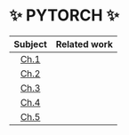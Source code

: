 # :sparkles: PYTORCH :sparkles:

|                              Subject                               | Related work |
| :----------------------------------------------------------------: | :----------: |
| [Ch.1](https://github.com/Chaewon-Leee/TIL/tree/main/Pytorch/Ch.1) |              |
| [Ch.2](https://github.com/Chaewon-Leee/TIL/tree/main/Pytorch/Ch.2) |              |
| [Ch.3](https://github.com/Chaewon-Leee/TIL/tree/main/Pytorch/Ch.3) |              |
| [Ch.4](https://github.com/Chaewon-Leee/TIL/tree/main/Pytorch/Ch.4) |              |
| [Ch.5](https://github.com/Chaewon-Leee/TIL/tree/main/Pytorch/Ch.5) |              |
